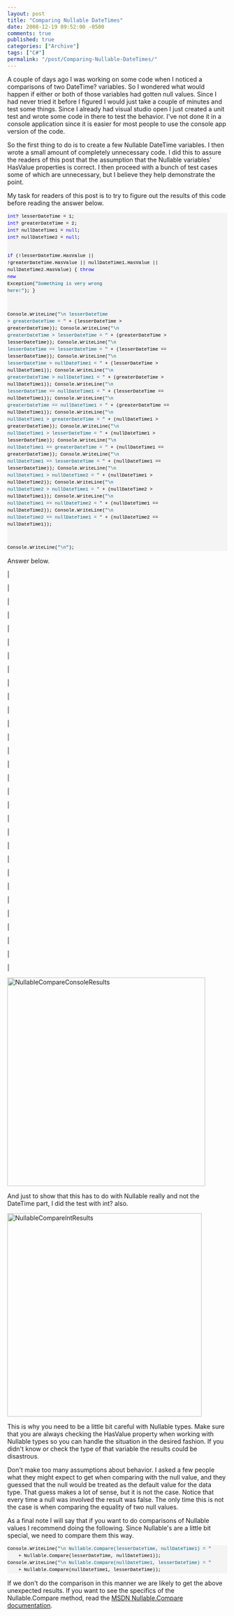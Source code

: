 ```yaml
---
layout: post
title: "Comparing Nullable DateTimes"
date: 2008-12-19 09:52:00 -0500
comments: true
published: true
categories: ["Archive"]
tags: ["C#"]
permalink: "/post/Comparing-Nullable-DateTimes/"
---
```


<p>A couple of days ago I was working on some code when I noticed a comparisons of two DateTime? variables. So I wondered what would happen if either or both of those variables had gotten null values. Since I had never tried it before I figured I would just take a couple of minutes and test some things. Since I already had visual studio open I just created a unit test and wrote some code in there to test the behavior. I've not done it in a console application since it is easier for most people to use the console app version of the code.</p>
<p>So the first thing to do is to create a few Nullable DateTime variables. I then wrote a small amount of completely unnecessary code. I did this to assure the readers of this post that the assumption that the Nullable variables' HasValue properties is correct. I then proceed with a bunch of test cases some of which are unnecessary, but I believe they help demonstrate the point.</p>
<p>My task for readers of this post is to try to figure out the results of this code before reading the answer below.</p>
<div>
<pre style="border-style: none; margin: 0em; padding: 0px; overflow: visible; font-size: 8pt; width: 100%; color: black; line-height: 12pt; font-family: consolas,'Courier New',courier,monospace; background-color: #f4f4f4;"><span style="color: #0000ff;">int</span>? lesserDateTime = 1;
<span style="color: #0000ff;">int</span>? greaterDateTime = 2;
<span style="color: #0000ff;">int</span>? nullDateTime1 = <span style="color: #0000ff;">null</span>;
<span style="color: #0000ff;">int</span>? nullDateTime2 = <span style="color: #0000ff;">null</span>;

<span style="color: #0000ff;">if</span> (!lesserDateTime.HasValue || !greaterDateTime.HasValue 
    || nullDateTime1.HasValue || nullDateTime2.HasValue)
{
    <span style="color: #0000ff;">throw</span> <span style="color: #0000ff;">new</span> Exception(<span style="color: #006080;">"Something is very wrong here!"</span>);
}

Console.WriteLine(<span style="color: #006080;">"\n lesserDateTime &gt; greaterDateTime = "</span> 
    + (lesserDateTime &gt; greaterDateTime));
Console.WriteLine(<span style="color: #006080;">"\n greaterDateTime &gt; lesserDateTime = "</span> 
    + (greaterDateTime &gt; lesserDateTime));
Console.WriteLine(<span style="color: #006080;">"\n lesserDateTime == lesserDateTime = "</span> 
    + (lesserDateTime == lesserDateTime));
Console.WriteLine(<span style="color: #006080;">"\n lesserDateTime &gt; nullDateTime1 = "</span> 
    + (lesserDateTime &gt; nullDateTime1));
Console.WriteLine(<span style="color: #006080;">"\n greaterDateTime &gt; nullDateTime1 = "</span> 
    + (greaterDateTime &gt; nullDateTime1));
Console.WriteLine(<span style="color: #006080;">"\n lesserDateTime == nullDateTime1 = "</span> 
    + (lesserDateTime == nullDateTime1));
Console.WriteLine(<span style="color: #006080;">"\n greaterDateTime == nullDateTime1 = "</span> 
    + (greaterDateTime == nullDateTime1));
Console.WriteLine(<span style="color: #006080;">"\n nullDateTime1 &gt; greaterDateTime = "</span> 
    + (nullDateTime1 &gt; greaterDateTime));
Console.WriteLine(<span style="color: #006080;">"\n nullDateTime1 &gt; lesserDateTime = "</span> 
    + (nullDateTime1 &gt; lesserDateTime));
Console.WriteLine(<span style="color: #006080;">"\n nullDateTime1 == greaterDateTime = "</span> 
    + (nullDateTime1 == greaterDateTime));
Console.WriteLine(<span style="color: #006080;">"\n nullDateTime1 == lesserDateTime = "</span> 
    + (nullDateTime1 == lesserDateTime));
Console.WriteLine(<span style="color: #006080;">"\n nullDateTime1 &gt; nullDateTime2 = "</span> 
    + (nullDateTime1 &gt; nullDateTime2));
Console.WriteLine(<span style="color: #006080;">"\n nullDateTime2 &gt; nullDateTime1 = "</span> 
    + (nullDateTime2 &gt; nullDateTime1));
Console.WriteLine(<span style="color: #006080;">"\n nullDateTime1 == nullDateTime2 = "</span> 
    + (nullDateTime1 == nullDateTime2));
Console.WriteLine(<span style="color: #006080;">"\n nullDateTime2 == nullDateTime1 = "</span> 
    + (nullDateTime2 == nullDateTime1));

Console.WriteLine(<span style="color: #006080;">"\n"</span>);</pre>
</div>
<p>Answer below.</p>
<p>|</p>
<p>|</p>
<p>|</p>
<p>|</p>
<p>|</p>
<p>|</p>
<p>|</p>
<p>|</p>
<p>|</p>
<p>|</p>
<p>|</p>
<p>|</p>
<p>|</p>
<p>|</p>
<p>|</p>
<p>|</p>
<p>|</p>
<p>|</p>
<p>|</p>
<p>|</p>
<p>|</p>
<p>|</p>
<p>|</p>
<p>|</p>
<p>|</p>
<p>|</p>
<p>|</p>
<p>|</p>
<p>|</p>
<p>|</p>
<p><img style="border-width: 0px;" src="http://brendan.enrick.com/files/media/image/WindowsLiveWriter/ComparingNullableDateTimes_7EE9/NullableCompareConsoleResults_3.png" border="0" alt="NullableCompareConsoleResults" width="453" height="477" /></p>
<p>And just to show that this has to do with Nullable really and not the DateTime part, I did the test with int? also.</p>
<p><img style="border-width: 0px;" src="http://brendan.enrick.com/files/media/image/WindowsLiveWriter/ComparingNullableDateTimes_7EE9/NullableCompareIntResults_3.png" border="0" alt="NullableCompareIntResults" width="445" height="465" /></p>
<p>This is why you need to be a little bit careful with Nullable types. Make sure that you are always checking the HasValue property when working with Nullable types so you can handle the situation in the desired fashion. If you didn't know or check the type of that variable the results could be disastrous.</p>
<p>Don't make too many assumptions about behavior. I asked a few people what they might expect to get when comparing with the null value, and they guessed that the null would be treated as the default value for the data type. That guess makes a lot of sense, but it is not the case. Notice that every time a null was involved the result was false. The only time this is not the case is when comparing the equality of two null values.</p>
<p>As a final note I will say that if you want to do comparisons of Nullable values I recommend doing the following. Since Nullable's are a little bit special, we need to compare them this way.</p>
<div>
<pre style="border-style: none; margin: 0em; padding: 0px; overflow: visible; font-size: 8pt; width: 100%; color: black; line-height: 12pt; font-family: consolas,'Courier New',courier,monospace; background-color: #f4f4f4;">Console.WriteLine(<span style="color: #006080;">"\n Nullable.Compare(lesserDateTime, nullDateTime1) = "</span>
    + Nullable.Compare(lesserDateTime, nullDateTime1));
Console.WriteLine(<span style="color: #006080;">"\n Nullable.Compare(nullDateTime1, lesserDateTime) = "</span>
    + Nullable.Compare(nullDateTime1, lesserDateTime));</pre>
</div>
<p>If we don't do the comparison in this manner we are likely to get the above unexpected results. If you want to see the specifics of the Nullable.Compare method, read the <a href="http://msdn.microsoft.com/en-us/library/dxxt7t2a.aspx" target="_blank">MSDN Nullable.Compare documentation</a>.</p>
